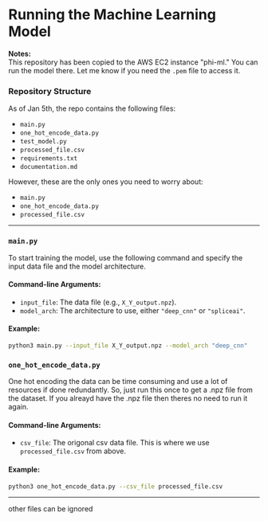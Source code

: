# Running the Machine Learning Model

**Notes:**  
This repository has been copied to the AWS EC2 instance "phi-ml." You can run the model there. Let me know if you need the `.pem` file to access it.

### Repository Structure

As of Jan 5th, the repo contains the following files:
- `main.py`
- `one_hot_encode_data.py`
- `test_model.py`
- `processed_file.csv`
- `requirements.txt`
- `documentation.md`

However, these are the only ones you need to worry about:
- `main.py`
- `one_hot_encode_data.py`
- `processed_file.csv`

---

### `main.py`

To start training the model, use the following command and specify the input data file and the model architecture.

#### Command-line Arguments:
- `input_file`: The data file (e.g., `X_Y_output.npz`).
- `model_arch`: The architecture to use, either `"deep_cnn"` or `"spliceai"`.

#### Example:
```bash
python3 main.py --input_file X_Y_output.npz --model_arch "deep_cnn"
```

### `one_hot_encode_data.py`

One hot encoding the data can be time consuming and use a lot of resources if done redundantly. So, just run this once to get a .npz file from the dataset. 
If you alreayd have the .npz file then theres no need to run it again. 

#### Command-line Arguments:
- `csv_file`: The origonal csv data file. This is where we use `processed_file.csv` from above.

#### Example:
```bash
python3 one_hot_encode_data.py --csv_file processed_file.csv
```

---
other files can be ignored
